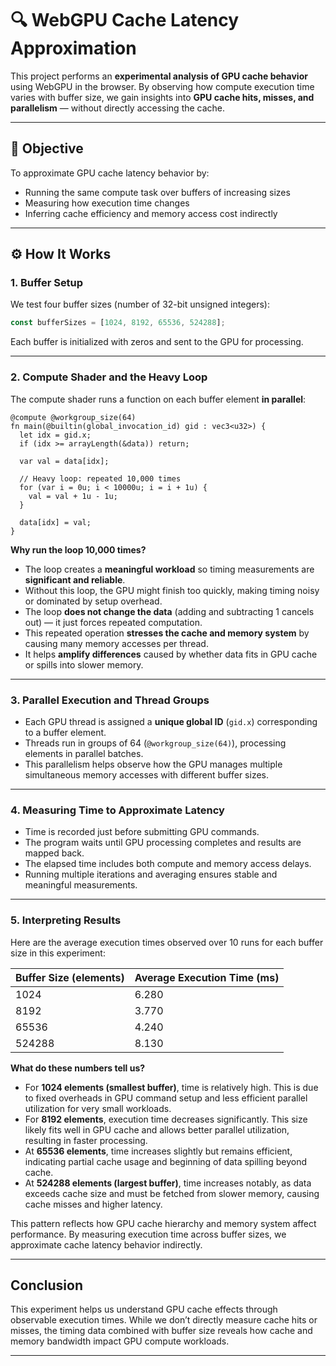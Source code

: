 # 🔍 WebGPU Cache Latency Approximation

This project performs an **experimental analysis of GPU cache behavior** using WebGPU in the browser.
By observing how compute execution time varies with buffer size, we gain insights into **GPU cache hits, misses, and parallelism** — without directly accessing the cache.

---

## 🧠 Objective

To approximate GPU cache latency behavior by:

* Running the same compute task over buffers of increasing sizes
* Measuring how execution time changes
* Inferring cache efficiency and memory access cost indirectly

---

## ⚙️ How It Works

### 1. Buffer Setup

We test four buffer sizes (number of 32-bit unsigned integers):

```js
const bufferSizes = [1024, 8192, 65536, 524288];
```

Each buffer is initialized with zeros and sent to the GPU for processing.

---

### 2. Compute Shader and the Heavy Loop

The compute shader runs a function on each buffer element **in parallel**:

```wgsl
@compute @workgroup_size(64)
fn main(@builtin(global_invocation_id) gid : vec3<u32>) {
  let idx = gid.x;
  if (idx >= arrayLength(&data)) return;

  var val = data[idx];

  // Heavy loop: repeated 10,000 times
  for (var i = 0u; i < 10000u; i = i + 1u) {
    val = val + 1u - 1u;
  }

  data[idx] = val;
}
```

**Why run the loop 10,000 times?**

* The loop creates a **meaningful workload** so timing measurements are **significant and reliable**.
* Without this loop, the GPU might finish too quickly, making timing noisy or dominated by setup overhead.
* The loop **does not change the data** (adding and subtracting 1 cancels out) — it just forces repeated computation.
* This repeated operation **stresses the cache and memory system** by causing many memory accesses per thread.
* It helps **amplify differences** caused by whether data fits in GPU cache or spills into slower memory.

---

### 3. Parallel Execution and Thread Groups

* Each GPU thread is assigned a **unique global ID** (`gid.x`) corresponding to a buffer element.
* Threads run in groups of 64 (`@workgroup_size(64)`), processing elements in parallel batches.
* This parallelism helps observe how the GPU manages multiple simultaneous memory accesses with different buffer sizes.

---

### 4. Measuring Time to Approximate Latency

* Time is recorded just before submitting GPU commands.
* The program waits until GPU processing completes and results are mapped back.
* The elapsed time includes both compute and memory access delays.
* Running multiple iterations and averaging ensures stable and meaningful measurements.

---

### 5. Interpreting Results

Here are the average execution times observed over 10 runs for each buffer size in this experiment:

| Buffer Size (elements) | Average Execution Time (ms) |
| ---------------------- | --------------------------- |
| 1024                   | 6.280                       |
| 8192                   | 3.770                       |
| 65536                  | 4.240                       |
| 524288                 | 8.130                       |

**What do these numbers tell us?**

* For **1024 elements (smallest buffer)**, time is relatively high. This is due to fixed overheads in GPU command setup and less efficient parallel utilization for very small workloads.
* For **8192 elements**, execution time decreases significantly. This size likely fits well in GPU cache and allows better parallel utilization, resulting in faster processing.
* At **65536 elements**, time increases slightly but remains efficient, indicating partial cache usage and beginning of data spilling beyond cache.
* At **524288 elements (largest buffer)**, time increases notably, as data exceeds cache size and must be fetched from slower memory, causing cache misses and higher latency.

This pattern reflects how GPU cache hierarchy and memory system affect performance. By measuring execution time across buffer sizes, we approximate cache latency behavior indirectly.

---

## Conclusion

This experiment helps us understand GPU cache effects through observable execution times. While we don’t directly measure cache hits or misses, the timing data combined with buffer size reveals how cache and memory bandwidth impact GPU compute workloads.

---


